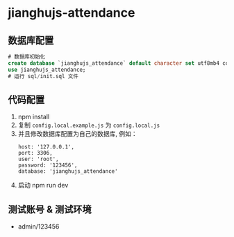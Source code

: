 # jianghujs-attendance
## 数据库配置

```sql
# 数据库初始化
create database `jianghujs_attendance` default character set utf8mb4 collate utf8mb4_bin;
use jianghujs_attendance;
# 运行 sql/init.sql 文件
```

## 代码配置

1. npm install
2. 复制 `config.local.example.js` 为 `config.local.js`
3. 并且修改数据库配置为自己的数据库, 例如：
   ```
   host: '127.0.0.1',
   port: 3306,
   user: 'root',
   password: '123456',
   database: 'jianghujs_attendance'
   ```
4. 启动 npm run dev

## 测试账号 & 测试环境

- admin/123456
